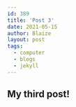 ```yaml
---
id: 389
title: 'Post 3'
date: 2021-05-15
author: Blaize
layout: post
tags:
  - computer
  - blogs
  - jekyll  
---
```

## My third post!